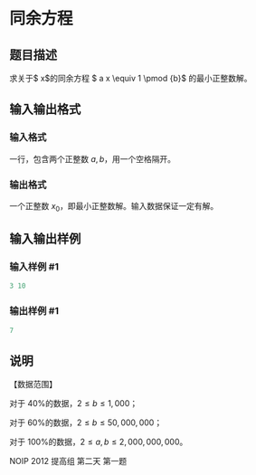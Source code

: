 # 同余方程

## 题目描述

求关于$ x$的同余方程 $ a x \equiv 1 \pmod {b}$ 的最小正整数解。

## 输入输出格式

### 输入格式

一行，包含两个正整数 $a,b$，用一个空格隔开。

### 输出格式

一个正整数 $x_0$，即最小正整数解。输入数据保证一定有解。

## 输入输出样例

### 输入样例 #1

```cpp
3 10
```


### 输出样例 #1

```cpp
7
```


## 说明

【数据范围】

对于 40%的数据，$2 ≤b≤ 1,000$；

对于 60%的数据，$2 ≤b≤ 50,000,000$；

对于 100%的数据，$2 ≤a, b≤ 2,000,000,000$。

NOIP 2012 提高组 第二天 第一题

